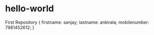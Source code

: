 # hello-world
First Repository
{
 firstname: sanjay;
 lastname: ankirala;
 mobilenumber: 7981452612;
}

